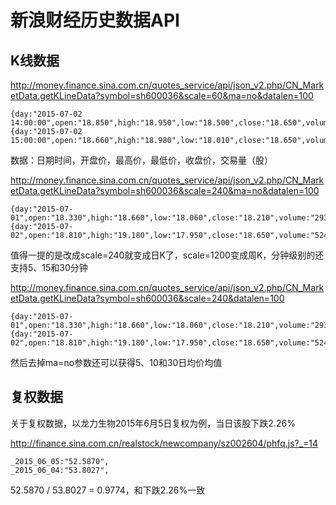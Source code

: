 # 新浪财经历史数据API

## K线数据

http://money.finance.sina.com.cn/quotes_service/api/json_v2.php/CN_MarketData.getKLineData?symbol=sh600036&scale=60&ma=no&datalen=100

	{day:"2015-07-02 14:00:00",open:"18.850",high:"18.950",low:"18.500",close:"18.650",volume:"71039840"}
	{day:"2015-07-02 15:00:00",open:"18.660",high:"18.980",low:"18.010",close:"18.650",volume:"129299168"}

数据：日期时间，开盘价，最高价，最低价，收盘价，交易量（股）

http://money.finance.sina.com.cn/quotes_service/api/json_v2.php/CN_MarketData.getKLineData?symbol=sh600036&scale=240&ma=no&datalen=100

	{day:"2015-07-01",open:"18.330",high:"18.660",low:"18.060",close:"18.210",volume:"293674272"}
	{day:"2015-07-02",open:"18.810",high:"19.180",low:"17.950",close:"18.650",volume:"524774688"}

值得一提的是改成scale=240就变成日K了，scale=1200变成周K，分钟级别的还支持5、15和30分钟 

http://money.finance.sina.com.cn/quotes_service/api/json_v2.php/CN_MarketData.getKLineData?symbol=sh600036&scale=240&datalen=100

	{day:"2015-07-01",open:"18.330",high:"18.660",low:"18.060",close:"18.210",volume:"293674272",ma_price5:18.04,ma_volume5:395533120,ma_price10:18.422,ma_volume10:325295078,ma_price30:19.072,ma_volume30:315460913}
	{day:"2015-07-02",open:"18.810",high:"19.180",low:"17.950",close:"18.650",volume:"524774688",ma_price5:18.082,ma_volume5:435026694,ma_price10:18.344,ma_volume10:352498610,ma_price30:19.092,ma_volume30:321150727}

然后去掉ma=no参数还可以获得5、10和30日均价均值

## 复权数据

关于复权数据，以龙力生物2015年6月5日复权为例，当日该股下跌2.26%

http://finance.sina.com.cn/realstock/newcompany/sz002604/phfq.js?_=14

	_2015_06_05:"52.5870",
	_2015_06_04:"53.8027",

52.5870 / 53.8027 = 0.9774，和下跌2.26%一致
